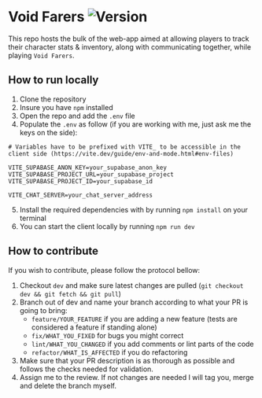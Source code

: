 # Void Farers ![Version](https://img.shields.io/badge/version-v1.0.0-blue.svg)

This repo hosts the bulk of the web-app aimed at allowing players to track their character stats & inventory, along with communicating together, while playing `Void Farers`.

## How to run locally

1. Clone the repository
2. Insure you have `npm` installed
3. Open the repo and add the `.env` file
4. Populate the `.env` as follow (if you are working with me, just ask me the keys on the side):

```
# Variables have to be prefixed with VITE_ to be accessible in the client side (https://vite.dev/guide/env-and-mode.html#env-files)

VITE_SUPABASE_ANON_KEY=your_supabase_anon_key
VITE_SUPABASE_PROJECT_URL=your_supabase_project
VITE_SUPABASE_PROJECT_ID=your_supabase_id

VITE_CHAT_SERVER=your_chat_server_address
```

5. Install the required dependencies with by running `npm install` on your terminal
6. You can start the client locally by running `npm run dev`

## How to contribute

If you wish to contribute, please follow the protocol bellow:

1. Checkout `dev` and make sure latest changes are pulled (`git checkout dev && git fetch && git pull`)
2. Branch out of dev and name your branch according to what your PR is going to bring:
   - `feature/YOUR_FEATURE` if you are adding a new feature (tests are considered a feature if standing alone)
   - `fix/WHAT_YOU_FIXED` for bugs you might correct
   - `lint/WHAT_YOU_CHANGED` if you add comments or lint parts of the code
   - `refactor/WHAT_IS_AFFECTED` if you do refactoring
3. Make sure that your PR description is as thorough as possible and follows the checks needed for validation.
4. Assign me to the review. If not changes are needed I will tag you, merge and delete the branch myself.
